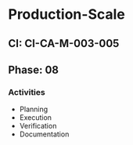 # Production-Scale

## CI: CI-CA-M-003-005
## Phase: 08

### Activities
- Planning
- Execution
- Verification
- Documentation

